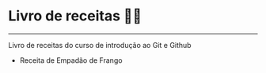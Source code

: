 
# Livro de receitas :man_cook:
---
Livro de receitas do curso de introdução ao Git e Github
 - Receita de Empadão de Frango